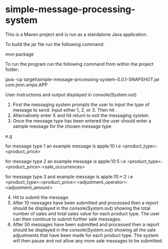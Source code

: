 # simple-message-processing-system

This is a Maven project and is run as a standalone Java application.

To build the jar file run the following command:

mvn package

To run the program run the following command from within the project folder:

java -cp target\simple-message-processing-system-0.0.1-SNAPSHOT.jar com.jmm.smps.APP


User instructions and output displayed in console(System.out)

1) First the messaging system prompts the user to input the type of message to send. Input either 1, 2, or 3. Then hit <return>.
2) Alternatively enter X and hit return to exit the messaging system.
3) Once the message type has been entered the user should enter a sample message for the chosen message type
    
e.g

for message type 1 an example message is apple:10 i.e <product_type>:<product_price>
	
for message type 2 an example message is apple:10:5 i.e <product_type>:<product_price>:<sale_occurrences>

for message type 3 and example message is apple:10:+:2 i.e <product_type>:<product_price>:<adjustment_operator>:<adjustment_amount>
    
4) Hit <return> to submit the message.
5) After 10 messages have been submitted and processed then a report should be displayed in the console(System.out) showing the total number of sales and total sales value for each product type. The user can then continue to submit further sale messages.
6) After 50 messages have been submitted and processed then a report should be displayed in the console(System.out) showing all the sale adjustments that have been made for each product type. The system will then pause and not allow any more sale messages to be submitted.
